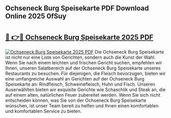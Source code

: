 ## Ochseneck Burg Speisekarte PDF Download Online 2025 0fSuy

# <h2><a href="http://gc61li2.nevu.top/?p=Ochseneck+Burg+Speisekarte">🔗 👉🔴 Ochseneck Burg Speisekarte 2025 PDF</a></h2>

[![Ochseneck Burg Speisekarte 2025 PDF](https://i.imgur.com/dBaPXMq.png)](http://gc61li2.nevu.top/?p=Ochseneck+Burg+Speisekarte)
Die Ochseneck Burg Speisekarte ist nicht nur eine Liste von Gerichten, sondern auch die Kunst der Wahl. Wenn Sie nach einem leichten und frischen Gericht suchen, empfehlen wir Ihnen, unseren Salatbereich auf der Ochseneck Burg Speisekarte unseres Restaurants zu besuchen. Für diejenigen, die Fleisch bevorzugen, bieten wir eine umfangreiche Auswahl an Gerichten auf der Ochseneck Burg Speisekarte an: Rindfleisch, Schweinefleisch, Huhn und Fisch. Unseren Auserwählten bieten wir exquisite Gerichte wie Schaschlik und Steak an, die auf einem alten, natürlichen Feuer zubereitet werden. Wenn Sie sich nicht entscheiden können, was Sie von der Ochseneck Burg Speisekarte wünschen, ist unser Team bereit zu helfen und Ihnen einen komfortablen und komfortablen Service zu bieten.

